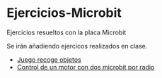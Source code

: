 # Ejercicios-Microbit
Ejercicios resueltos con la placa Microbit

Se irán añadiendo ejercicos realizados en clase.

- [Juego recoge objetos](https://github.com/jajulca/Ejercicios-Microbit/tree/master/ejercicios/Microbit_juego%20recoge%20objeto)
- [Control de un motor con dos microbit por radio](https://github.com/jajulca/Ejercicios-Microbit/tree/master/ejercicios/Control%20motores%20microbit)



